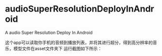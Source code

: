 # audioSuperResolutionDeployInAndroid
A audio Super Resolution Deploy In Android

这个app可以读取你手机的音频到播放列表，并将其进行超分，得到高分辨率的音乐，模型文件在asset文件夹下
运行截图如下所示：
